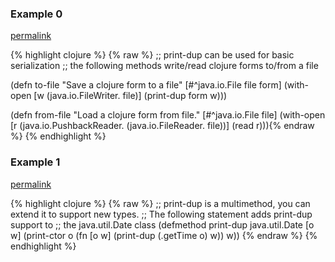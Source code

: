### Example 0
[permalink](#example-0)

{% highlight clojure %}
{% raw %}
;; print-dup can be used for basic serialization
;; the following methods write/read clojure forms to/from a file

(defn to-file
  "Save a clojure form to a file"
  [#^java.io.File file form]
  (with-open [w (java.io.FileWriter. file)]
    (print-dup form w)))

(defn from-file
  "Load a clojure form from file."
  [#^java.io.File file]
  (with-open [r (java.io.PushbackReader. (java.io.FileReader. file))]
     (read r))){% endraw %}
{% endhighlight %}


### Example 1
[permalink](#example-1)

{% highlight clojure %}
{% raw %}
;; print-dup is a multimethod, you can extend it to support new types.
;; The following statement adds print-dup support to
;; the java.util.Date class
(defmethod print-dup java.util.Date [o w]
  (print-ctor o (fn [o w] (print-dup (.getTime  o) w)) w)) {% endraw %}
{% endhighlight %}


